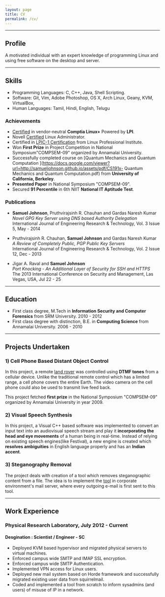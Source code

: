 ```yaml
---
layout: page
title: CV
permalink: /cv/
---
```


----

## Profile

A motivated individual with an expert knowledge of programming Linux and using
free software on the desktop and server.

----

## Skills

  * Programming Languages: C, C++, Java, Shell Scripting.
  * Software: Git, Vim, Adobe Photoshop, OS X, Arch Linux, Geany, KVM, VirtualBox,
  * Human Languages: Tamil, Hindi, English, Telugu

### Achievements

  * [Certified](https://www.certmetrics.com/comptia/public/verification.aspx?code=LXRG9Z8K6LFE1RV4) in vendor-neutral **Comptia Linux+** Powered by **LPI**.
  * Novell [Certified](https://docs.google.com/viewer?url=https://samueljohnson.github.io/assets/pdf/SamuelJohnson_NCLA_ECR.pdf) Linux Administrator.
  * Certified in [LPIC-1 Certification](/assets/img/LPI%20LPIC-1.jpg) from Linux Professional Institute.
  * Won **First Prize** in Project Competition in National Symposium"COMPSEM-09" organized by Annamalai University.
  * Successfully completed course on [Quantum Mechanics and Quantum Computation ](https://docs.google.com/viewer?url=http://samueljohnson.github.io/assets/pdf/CS191x- Quantum Mechanics and Quantum Computation.pdf) from **University of California, Berkeley**.
  * **Presented Paper** in National Symposium "COMPSEM-09".
  * Secured **91 Percentile** in 6th NIIT **National IT Aptitude Test**.

### Publications

  * **Samuel Johnson**, Pruthvirajsinh R. Chauhan and Gardas Naresh Kumar
<br> *Novel GPG Key Server using DNS based Authority Delegation*
<br> International Journal of Engineering Research & Technology, Vol. 3 Issue 5, May - 2014

  * Pruthvirajsinh R. Chauhan, **Samuel Johnson** and Gardas Naresh Kumar
<br> *A Review of Completely Public, PGP Public Key Servers*
<br> International Journal of Engineering Research & Technology, Vol. 2 Issue 12, Dec - 2013

  * Jigar A. Raval and **Samuel Johnson**
<br> *Port Knocking - An Additional Layer of Security for SSH and HTTPS*
<br> The 2013 International Conference on Security and Management, Las Vegas, USA, Jul 22 - 25

----

## Education

  * First class degree, M.Tech in **Information Security and Computer Forensics** from SRM University. 2010 - 2012
  * First class degree with distinction, B.E. in **Computing Science** from Annamalai University. 2006 - 2010

----

## Projects Undertaken

### 1) Cell Phone Based Distant Object Control

In this project, a remote [land
rover](/assets/img/13032009263.jpg) was controlled using
**DTMF tones** from a cellular device. Unlike the traditional remote control
which has a limited range, a cell phone covers the entire Earth. The video
camera on the cell phone could also be used to transmit live feed back.

This project fetched **first prize** in the National Symposium "COMPSEM-09"
organized by Annamalai University in year 2009.

### 2) Visual Speech Synthesis

In this project, a Visual C++ based software was implemented to convert an
input text into an audiovisual speech stream and play it **incorporating the
head and eye movements** of a human being in real-time. Instead of relying on
existing speech engines(like Festival), a new engine is created which
**resolves ambiguities** in English language properly and has an **Indian
accent**.

### 3) Steganography Removal

The project deals with creation of a tool which removes steganographic content
from a file. The idea is to implement the
[tool](https://github.com/samueljohnson/stegr/blob/master/stegr.c) in
corporate environment's mail server, where every outgoing e-mail is first sent
to this tool.

----

## Work Experience

### Physical Research Laboratory, July 2012 - Current

#### Desgination : Scientist / Engineer - SC

  * Deployed KVM based hypervisor and migrated physical servers to virtual machines.
  * Enforced campus wide SMTP and IMAP SSL encryption.
  * Enforced campus wide SMTP Authentication.
  * Implemented VPN access for Linux users.
  * Deployed new mail system based on Horde framework and successfully migrated existing user data from squirrelmail.
  * Coded and implemented a tool from scratch to inform sysadmins (and users) of misuse of IP in a network.


